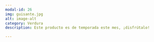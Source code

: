 ```yaml
---
modal-id: 26
img: guisante.jpg
alt: image-alt
category: Verdura
description: Este producto es de temporada este mes, ¡disfrútalo!

---
```

